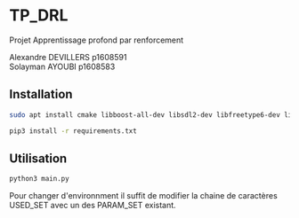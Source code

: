 # TP_DRL
Projet Apprentissage profond par renforcement

Alexandre DEVILLERS p1608591  
Solayman AYOUBI p1608583  

## Installation

```sh
sudo apt install cmake libboost-all-dev libsdl2-dev libfreetype6-dev libgl1-mesa-dev libglu1-mesa-dev libpng-dev libjpeg-dev libbz2-dev libfluidsynth-dev libgme-dev libopenal-dev zlib1g-dev timidity tar nasm wget ffmpeg
```

```sh
pip3 install -r requirements.txt
```

## Utilisation

```sh
python3 main.py
```

Pour changer d'environnment il suffit de modifier la chaine de caractères
USED_SET avec un des PARAM_SET existant.
